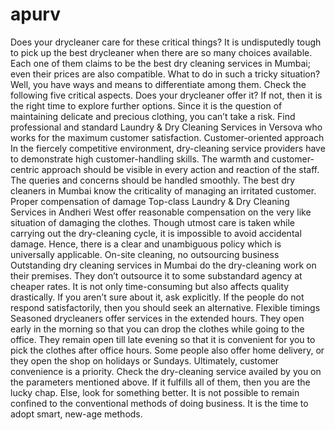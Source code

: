 # apurv
Does your drycleaner care for these critical things?
It is undisputedly tough to pick up the best drycleaner when there are so many choices available. Each one of them claims to be the best dry cleaning services in Mumbai; even their prices are also compatible. What to do in such a tricky situation? Well, you have ways and means to differentiate among them. Check the following five critical aspects. Does your drycleaner offer it? If not, then it is the right time to explore further options.
Since it is the question of maintaining delicate and precious clothing, you can’t take a risk. Find professional and standard Laundry & Dry Cleaning Services in Versova who works for the maximum customer satisfaction.
Customer-oriented approach
In the fiercely competitive environment, dry-cleaning service providers have to demonstrate high customer-handling skills. The warmth and customer-centric approach should be visible in every action and reaction of the staff. The queries and concerns should be handled smoothly. The best dry cleaners in Mumbai know the criticality of managing an irritated customer.
Proper compensation of damage
Top-class Laundry & Dry Cleaning Services in Andheri West offer reasonable compensation on the very like situation of damaging the clothes. Though utmost care is taken while carrying out the dry-cleaning cycle, it is impossible to avoid accidental damage. Hence, there is a clear and unambiguous policy which is universally applicable. 
On-site cleaning, no outsourcing business
Outstanding dry cleaning services in Mumbai do the dry-cleaning work on their premises. They don’t outsource it to some substandard agency at cheaper rates. It is not only time-consuming but also affects quality drastically. If you aren’t sure about it, ask explicitly. If the people do not respond satisfactorily, then you should seek an alternative.
Flexible timings
Seasoned drycleaners offer services in the extended hours. They open early in the morning so that you can drop the clothes while going to the office.  They remain open till late evening so that it is convenient for you to pick the clothes after office hours. Some people also offer home delivery, or they open the shop on holidays or Sundays. Ultimately, customer convenience is a priority.
Check the dry-cleaning service availed by you on the parameters mentioned above. If it fulfills all of them, then you are the lucky chap. Else, look for something better. It is not possible to remain confined to the conventional methods of doing business. It is the time to adopt smart, new-age methods.
